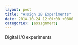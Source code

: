 ```yaml
---
layout: post
title: "Assign 2B Experiments"
date: 2018-10-24 12:00:00 +0800
categories: [assignment]
---
```


Digital I/O experiments
